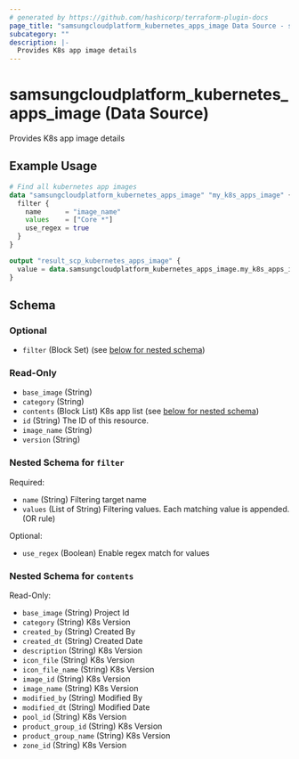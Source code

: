 ```yaml
---
# generated by https://github.com/hashicorp/terraform-plugin-docs
page_title: "samsungcloudplatform_kubernetes_apps_image Data Source - samsungcloudplatform"
subcategory: ""
description: |-
  Provides K8s app image details
---
```


# samsungcloudplatform_kubernetes_apps_image (Data Source)

Provides K8s app image details

## Example Usage

```terraform
# Find all kubernetes app images
data "samsungcloudplatform_kubernetes_apps_image" "my_k8s_apps_image" {
  filter {
    name      = "image_name"
    values    = ["Core *"]
    use_regex = true
  }
}

output "result_scp_kubernetes_apps_image" {
  value = data.samsungcloudplatform_kubernetes_apps_image.my_k8s_apps_image
}
```

<!-- schema generated by tfplugindocs -->
## Schema

### Optional

- `filter` (Block Set) (see [below for nested schema](#nestedblock--filter))

### Read-Only

- `base_image` (String)
- `category` (String)
- `contents` (Block List) K8s app list (see [below for nested schema](#nestedblock--contents))
- `id` (String) The ID of this resource.
- `image_name` (String)
- `version` (String)

<a id="nestedblock--filter"></a>
### Nested Schema for `filter`

Required:

- `name` (String) Filtering target name
- `values` (List of String) Filtering values. Each matching value is appended. (OR rule)

Optional:

- `use_regex` (Boolean) Enable regex match for values


<a id="nestedblock--contents"></a>
### Nested Schema for `contents`

Read-Only:

- `base_image` (String) Project Id
- `category` (String) K8s Version
- `created_by` (String) Created By
- `created_dt` (String) Created Date
- `description` (String) K8s Version
- `icon_file` (String) K8s Version
- `icon_file_name` (String) K8s Version
- `image_id` (String) K8s Version
- `image_name` (String) K8s Version
- `modified_by` (String) Modified By
- `modified_dt` (String) Modified Date
- `pool_id` (String) K8s Version
- `product_group_id` (String) K8s Version
- `product_group_name` (String) K8s Version
- `zone_id` (String) K8s Version


